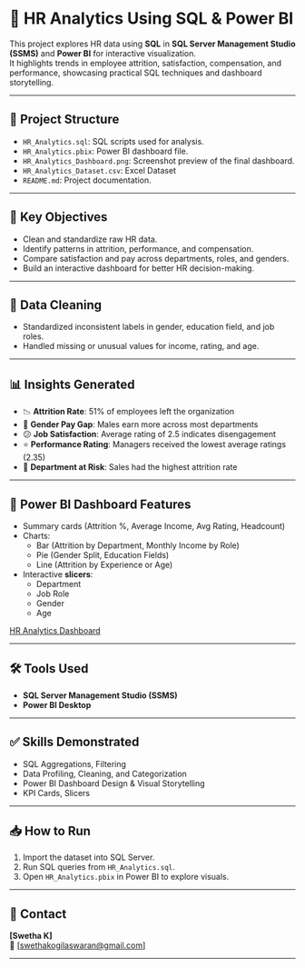 # 👥 HR Analytics Using SQL & Power BI

This project explores HR data using **SQL** in **SQL Server Management Studio (SSMS)**  and **Power BI** for interactive visualization.  
It highlights trends in employee attrition, satisfaction, compensation, and performance, showcasing practical SQL techniques and dashboard storytelling.

---

## 📁 Project Structure

- `HR_Analytics.sql`: SQL scripts used for analysis.
- `HR_Analytics.pbix`: Power BI dashboard file.   
- `HR_Analytics_Dashboard.png`: Screenshot preview of the final dashboard.
- `HR_Analytics_Dataset.csv`: Excel Dataset
- `README.md`: Project documentation.

---

## 🧠 Key Objectives

- Clean and standardize raw HR data.  
- Identify patterns in attrition, performance, and compensation.  
- Compare satisfaction and pay across departments, roles, and genders.  
- Build an interactive dashboard for better HR decision-making.

---

## 🧹 Data Cleaning

- Standardized inconsistent labels in gender, education field, and job roles.  
- Handled missing or unusual values for income, rating, and age.

---

## 📊 Insights Generated

- 📉 **Attrition Rate**: 51% of employees left the organization  
- 💸 **Gender Pay Gap**: Males earn more across most departments  
- 😕 **Job Satisfaction**: Average rating of 2.5 indicates disengagement  
- ⭐ **Performance Rating**: Managers received the lowest average ratings (2.35)  
- 🏢 **Department at Risk**: Sales had the highest attrition rate

---

## 📌 Power BI Dashboard Features

- Summary cards (Attrition %, Average Income, Avg Rating, Headcount)  
- Charts:
  - Bar (Attrition by Department, Monthly Income by Role)  
  - Pie (Gender Split, Education Fields)  
  - Line (Attrition by Experience or Age)  
- Interactive **slicers**:
  - Department  
  - Job Role  
  - Gender  
  - Age

[HR Analytics Dashboard](4.HR_Analytics_Dashboard.png)

---

## 🛠 Tools Used

- **SQL Server Management Studio (SSMS)**  
- **Power BI Desktop**  

---

## ✅ Skills Demonstrated

- SQL Aggregations, Filtering  
- Data Profiling, Cleaning, and Categorization  
- Power BI Dashboard Design & Visual Storytelling  
- KPI Cards, Slicers

---

## 📥 How to Run

1. Import the dataset into SQL Server.  
2. Run SQL queries from `HR_Analytics.sql`.  
3. Open `HR_Analytics.pbix` in Power BI to explore visuals.

---

## 📩 Contact

**[Swetha K]**  
📧 [swethakogilaswaran@gmail.com]  

---
